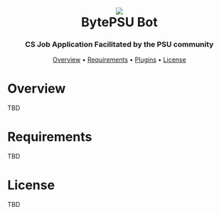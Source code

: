 <h1 align=center>
    <img src="https://i.imgur.com/XiavREx.jpg">
    <br>BytePSU Bot</br>
</h1>

<h3 align=center>CS Job Application Facilitated by the PSU community</h3>

<p align="center">
  <a href="#overview">Overview</a>
  •
  <a href="#requirements">Requirements</a>
  •
  <a href="#plugins">Plugins</a>
  •
  <a href="#license">License</a>
</p>

# Overview
TBD
# Requirements
TBD
# License
TBD

